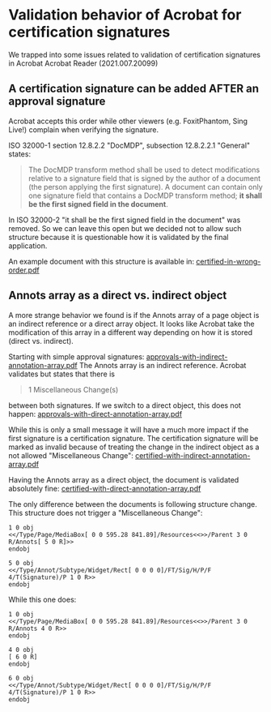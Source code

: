 # Validation behavior of Acrobat for certification signatures

We trapped into some issues related to validation of certification 
signatures in Acrobat Acrobat Reader (2021.007.20099)

## A certification signature can be added AFTER an approval signature

Acrobat accepts this order while other viewers (e.g. FoxitPhantom, Sing Live!) 
complain when verifying the signature.

ISO 32000-1 section 12.8.2.2 "DocMDP", subsection 12.8.2.2.1 "General" states:
> The DocMDP transform method shall be used to detect modifications relative to a signature
> field that is signed by the author of a document (the person applying the first signature).
> A document can contain only one signature field that contains a DocMDP transform method;
> **it shall be the first signed field in the document**.

In ISO 32000-2 "it shall be the first signed field in the document" was removed.
So we can leave this open but we decided not to allow such structure because it
is questionable how it is validated by the final application.

An example document with this structure is available in: [certified-in-wrong-order.pdf](output/certified-in-wrong-order.pdf)

## Annots array as a direct vs. indirect object

A more strange behavior we found is if the Annots array of a page object is an 
indirect reference or a direct array object. It looks like Acrobat take the
modification of this array in a different way depending on how it is stored
(direct vs. indirect).

Starting with simple approval signatures: [approvals-with-indirect-annotation-array.pdf](output/approvals-with-indirect-annotation-array.pdf)
The Annots array is an indirect reference. Acrobat validates but states that there is

> 1 Miscellaneous Change(s)

between both signatures. If we switch to a direct object, this does not happen: [approvals-with-direct-annotation-array.pdf](output/approvals-with-direct-annotation-array.pdf)

While this is only a small message it will have a much more impact if the first 
signature is a certification signature. The certification signature will be marked
as invalid because of treating the change in the indirect object as a not allowed 
"Miscellaneous Change": [certified-with-indirect-annotation-array.pdf](output/certified-with-indirect-annotation-array.pdf)

Having the Annots array as a direct object, the document is validated absolutely 
fine: [certified-with-direct-annotation-array.pdf](output/certified-with-direct-annotation-array.pdf)

The only difference between the documents is following structure change. This 
structure does not trigger a "Miscellaneous Change":

    1 0 obj
    <</Type/Page/MediaBox[ 0 0 595.28 841.89]/Resources<<>>/Parent 3 0 R/Annots[ 5 0 R]>>
    endobj
    
    5 0 obj
    <</Type/Annot/Subtype/Widget/Rect[ 0 0 0 0]/FT/Sig/H/P/F 4/T(Signature)/P 1 0 R>>
    endobj

While this one does:

    1 0 obj
    <</Type/Page/MediaBox[ 0 0 595.28 841.89]/Resources<<>>/Parent 3 0 R/Annots 4 0 R>>
    endobj

    4 0 obj
    [ 6 0 R]
    endobj

    6 0 obj
    <</Type/Annot/Subtype/Widget/Rect[ 0 0 0 0]/FT/Sig/H/P/F 4/T(Signature)/P 1 0 R>>
    endobj

